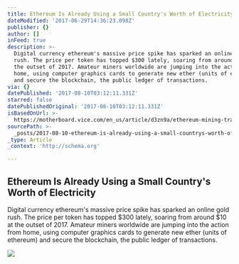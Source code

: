 ```yaml
---
title: Ethereum Is Already Using a Small Country's Worth of Electricity
dateModified: '2017-06-29T14:36:23.098Z'
publisher: {}
author: []
inFeed: true
description: >-
  Digital currency ethereum's massive price spike has sparked an online gold
  rush. The price per token has topped $300 lately, soaring from around $10 at
  the outset of 2017. Amateur miners worldwide are jumping into the action from
  home, using computer graphics cards to generate new ether (units of ethereum)
  and secure the blockchain, the public ledger of transactions.
via: {}
datePublished: '2017-08-10T03:12:11.331Z'
starred: false
datePublishedOriginal: '2017-08-10T03:12:11.331Z'
isBasedOnUrl: >-
  https://motherboard.vice.com/en_us/article/d3zn9a/ethereum-mining-transaction-electricity-consumption-bitcoin
sourcePath: >-
  _posts/2017-08-10-ethereum-is-already-using-a-small-countrys-worth-of-electri.md
_type: Article
_context: 'http://schema.org'

---
```

<article style=""><h1>Ethereum Is Already Using a Small Country's Worth of Electricity</h1><p>Digital currency ethereum's massive price spike has sparked an online gold rush. The price per token has topped $300 lately, soaring from around $10 at the outset of 2017. Amateur miners worldwide are jumping into the action from home, using computer graphics cards to generate new ether (units of ethereum) and secure the blockchain, the public ledger of transactions.</p><img src="https://video-images.vice.com/articles/59511b4b068490541f4abec6/lede/1498487629383-ethereum-mining.jpeg?crop=1xw:0.84375xh;center,center&amp;resize=1200:*" /></article>